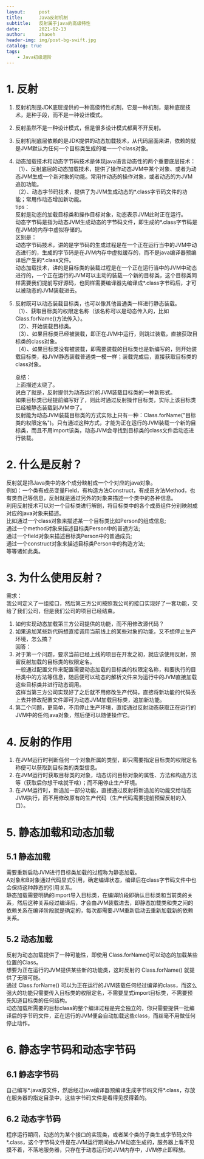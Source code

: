 ```yaml
---
layout:     post
title:      Java反射机制
subtitle:   反射属于java的高级特性
date:       2021-02-13
author:     zhaoeh
header-img: img/post-bg-swift.jpg
catalog: true
tags:
    - Java初级进阶
---
```


# 1. 反射
1.  反射机制是JDK底层提供的一种高级特性机制，它是一种机制，是种底层技术，是种手段，而不是一种设计模式。  
2.  反射虽然不是一种设计模式，但是很多设计模式都离不开反射。  
3.  反射机制底层依赖的是JDK提供的动态加载技术，从代码层面来讲，依赖的就是JVM默认为任何一个目标类生成的唯一一个class对象。  
4.  动态加载技术和动态字节码技术是体现java语言动态性的两个重要底层技术：  
    （1）、反射底层的动态加载技术，提供了操作动态JVM中某个对象、或者为动态JVM生成一个新对象的功能。常用作动态的操作对象，或者动态的为JVM追加功能。  
    （2）、动态字节码技术，提供了为JVM生成动态的*.class字节码文件的功能；常用作动态增加新功能。  
    tips：  
    反射是动态的加载目标类和操作目标对象，动态表示JVM此时正在运行。  
    动态字节码是指为动态JVM生成动态的字节码文件，即生成的*.class字节码是在JVM的内存中虚拟存储的。  
    区别是：  
    动态字节码技术，讲的是字节码的生成过程是在一个正在运行当中的JVM中动态进行的，生成的字节码是在JVM内存中虚拟缓存的，而不是java编译器预编译后产生的*.class文件。  
    动态加载技术，讲的是目标类的装载过程是在一个正在运行当中的JVM中动态进行的，一个正在运行的JVM可以主动的装载一个新的目标类，这个目标类同样需要我们提前写好源码，也同样需要编译器先编译成*.class字节码后，才可以被动态的JVM装载进去。  
5.  反射既可以动态装载目标类，也可以像其他普通类一样进行静态装载。  
    （1）、获取目标类的权限定名称（该名称可以是动态传入的，比如Class.forName()方法传入）。  
    （2）、开始装载目标类。  
    （3）、如果目标类已经被装载，即正在JVM中运行，则跳过装载，直接获取目标类的class对象。  
    （4）、如果目标类没有被装载，即需要装载的目标类也是新编写的，则开始装载目标类，和JVM静态装载普通类一模一样；装载完成后，直接获取目标类的class对象。  

    总结：   
    上面描述太绕了。  
    说白了就是，反射提供为动态运行的JVM装载目标类的一种新形式。  
    如果目标类已经提前编写好了，则此时通过反射操作目标类，实际上该目标类已经被静态装载到JVM中了。  
    反射能为动态JVM装载目标类的方式实际上只有一种：Class.forName("目标类的权限定名")。只有通过这种方式，才能为正在运行的JVM装载一个新的目标类，而且不用import该类，动态JVM会寻找到目标类的class文件后动态进行装载。  

# 2. 什么是反射？
反射就是把Java类中的各个成分映射成一个个对应的java对象。  
例如：一个类有成员变量Field，有构造方法Construct，有成员方法Method，也有类自己等信息，反射就是通过另外的对象来描述一个类中的各种信息。  
利用反射技术可以对一个目标类进行解剖，将目标类中的各个成员组件分别映射成对应的java对象来描述。  
比如通过一个class对象来描述某一个目标类比如Person的组成信息;  
通过一个method对象来描述目标类Person中的普通方法;  
通过一个field对象来描述目标类Person中的普通成员;  
通过一个construct对象来描述目标类Person中的构造方法;  
等等诸如此类。  

# 3. 为什么使用反射？
需求：  
我公司定义了一组接口，然后第三方公司按照我公司的接口实现好了一套功能，交给了我们公司，但是我们公司的项目已经结束。  
1.  如何实现动态加载第三方公司提供的功能，而不用修改源代码？  
2.  如果追加某些新代码想直接调用当前线上的某些对象的功能，又不想停止生产环境，怎么搞？  
回答：  
1.  对于第一个问题，要求当前已经上线的项目在开发之初，就应该使用反射，预留反射加载的目标类的权限定名。  
    一般通过配置文件来配置需要动态加载的目标类的权限定名称，和要执行的目标类中的方法等信息，随后便可以动态的解析文件来为运行中的JVM直接加载这些目标类并进行动态调用。  
    这样当第三方公司实现好了之后就不用修改生产代码，直接将新功能的代码丢上去并修改配置文件即可为动态JVM加载目标类，追加新功能。  
2.  第二个问题，更简单，不用停止生产环境，直接通过反射动态获取正在运行的JVM中的任何java对象，然后便可以随便操作它。  

# 4. 反射的作用
1.  在JVM运行时判断任何一个对象所属的类型，即只需要指定目标类的权限定名称便可以获取到目标类的类型信息。  
2.  在JVM运行时获取目标类的对象，动态访问目标对象的属性、方法和构造方法等（获取后你想干啥就干啥）；而不用停止生产环境。  
3.  在JVM运行时，新追加一部分功能，直接通过反射将新追加的功能交给动态JVM执行，而不用修改原有的生产代码（生产代码需要提前预留反射的入口）。  

# 5. 静态加载和动态加载
## 5.1 静态加载
需要重新启动JVM进行目标类加载的过程称为静态加载。  
A对象和B对象通过代码显式引用，确定编译状态，编译后在class字节码文件中也会保持这种静态的引用关系。  
静态加载需要明确的import导入目标类，在编译阶段即确认目标类和当前类的关系，然后这种关系经过编译后，才会由JVM装载进去，即静态加载类和类之间的依赖关系在编译阶段就是确定的，每次都需要JVM重新启动去重新加载新的依赖关系。  

## 5.2 动态加载
反射为动态加载提供了一种可能性，即使用 Class.forName()可以动态的加载某些位置的Class。  
想要为正在运行的JVM提供某些新的功能类，这时反射的 Class.forName() 就提供了无限可能。  
通过 Class.forName() 可以为正在运行的JVM装载任何经过编译的class，而这么强大的功能只需要传入目标类的权限定名，不需要显式import目标类，不需要预先知道目标类的任何结构。  
动态加载所需要的目标class的整个编译过程是完全独立的，你只需要提供一批编译后的字节码文件，正在运行的JVM便会自动加载这些class，而丝毫不用做任何停止动作。  

# 6. 静态字节码和动态字节码
## 6.1 静态字节码
自己编写*.java源文件，然后经过java编译器预编译生成字节码文件*.class，存放在服务器的指定目录中，这些字节码文件是看得见摸得着的。  

## 6.2 动态字节码
程序运行期间，动态的为某个接口的实现类，或者某个类的子类生成字节码文件*.class，这个字节码文件是在JVM运行期间由JVM动态生成的，服务器上看不见摸不着，不落地服务器，只存在于动态运行的JVM内存中，JVM停止即释放。  